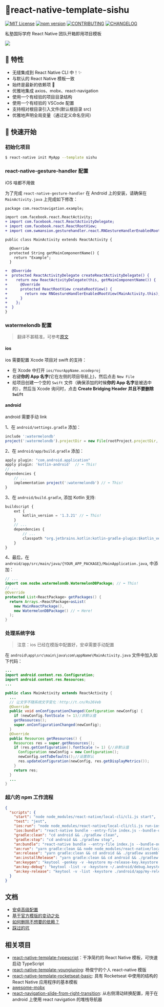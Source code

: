 # 🎨react-native-template-sishu

[![MIT License](https://img.shields.io/badge/License-MIT-blue.svg)](https://opensource.org/licenses/MIT)
[![npm version](https://img.shields.io/npm/v/react-native-template-sishu.svg)](https://badge.fury.io/js/react-native-template-sishu)
[![CONTRIBUTING](https://img.shields.io/badge/PRs-welcome-brightgreen.svg)](./CONTRIBUTING.md)
[![CHANGELOG](https://img.shields.io/static/v1.svg?label=CHANGELOG&message=Look&color=success)](./docs/CHANGELOG.md)

私塾国际学府 React Native 团队开箱即用项目模板

![](https://i.loli.net/2019/05/27/5ceb5d0f6ca1c75070.png)

## 🎉 特性

- 无缝集成到 React Native CLI 中！✨
- 与默认的 React Native 模板一致
- 始终是最新的依赖项 🙌
- 优雅地集成 axios、mobx、react-navigation
- 使用一个有经验的项目目录结构
- 使用一个有经验的 VSCode 配置
- 支持相对根目录引入文件(默认根目录 src)
- 优雅地声明全局变量（通过定义命名空间）

## 🚀 快速开始

### 初始化项目

```sh
$ react-native init MyApp --template sishu
```

### react-native-gesture-handler 配置

iOS 啥都不用做

为了完成 `react-native-gesture-handler` 在 Android 上的安装，请确保在 `MainActivity.java` 上完成如下修改：

```diff
package com.reactnavigation.example;

import com.facebook.react.ReactActivity;
+ import com.facebook.react.ReactActivityDelegate;
+ import com.facebook.react.ReactRootView;
+ import com.swmansion.gesturehandler.react.RNGestureHandlerEnabledRootView;

public class MainActivity extends ReactActivity {

  @Override
  protected String getMainComponentName() {
    return "Example";
  }

+  @Override
+  protected ReactActivityDelegate createReactActivityDelegate() {
+    return new ReactActivityDelegate(this, getMainComponentName()) {
+      @Override
+      protected ReactRootView createRootView() {
+        return new RNGestureHandlerEnabledRootView(MainActivity.this);
+      }
+    };
+  }
}
```

### watermelondb 配置

> 翻译不甚精准，可参考[原文](http://t.cn/Ai9ZWNsp)

#### ios

ios 需要配置 Xcode 项目对 swift 的支持：

- 在 Xcode 中打开 `ios/YourAppName.xcodeproj`
- 右键**你的 App 名字**(它在左侧的项目导航上)，然后点击 `New File`
- 给项目创建一个空的 `Swift` 文件（确保添加的时候**你的 App 名字**是被选中的），然后当 Xcode 询问时，点击 **Create Bridging Header** **并且不要删除 `Swift`**

#### android

android 需要手动 link

1、在 `android/settings.gradle` 添加：

```js
include ':watermelondb'
project(':watermelondb').projectDir = new File(rootProject.projectDir, '../node_modules/@nozbe/watermelondb/native/android')
```

2、在 `android/app/build.gradle` 添加：

```js
apply plugin: "com.android.application"
apply plugin: 'kotlin-android'  // ⬅️ This!
// ...
dependencies {
    // ...
    implementation project(':watermelondb') // ⬅️ This!
}
```

3、在 `android/build.gradle`, 添加 Kotlin 支持:

```js
buildscript {
    ext {
        kotlin_version = '1.3.21' // ⬅️ This!
    }
    // ...
    dependencies {
        // ...
        classpath "org.jetbrains.kotlin:kotlin-gradle-plugin:$kotlin_version" // ⬅️ This!
    }
}
```

4、最后，在 `android/app/src/main/java/{YOUR_APP_PACKAGE}/MainApplication.java`, 中添加：

```java
// ...
import com.nozbe.watermelondb.WatermelonDBPackage; // ⬅️ This!
// ...
@Override
protected List<ReactPackage> getPackages() {
  return Arrays.<ReactPackage>asList(
    new MainReactPackage(),
    new WatermelonDBPackage() // ⬅️ Here!
  );
}
```

### 处理系统字体

> 注意：ios 已经在模版中配置好，安卓需要手动配置

在 `android\app\src\main\java\com\appName\MainActivity.java` 文件中加入如下代码：

```java
...
import android.content.res.Configuration;
import android.content.res.Resources;
...

public class MainActivity extends ReactActivity {
  ...
  // 让文字不随系统文字变化：http://t.cn/Rs26Veb
  @Override
  public void onConfigurationChanged(Configuration newConfig) {
    if (newConfig.fontScale != 1)//非默认值
    getResources();
    super.onConfigurationChanged(newConfig);
  }
  @Override
  public Resources getResources() {
    Resources res = super.getResources();
    if (res.getConfiguration().fontScale != 1) {//非默认值
      Configuration newConfig = new Configuration();
      newConfig.setToDefaults();//设置默认
      res.updateConfiguration(newConfig, res.getDisplayMetrics());
    }
    return res;
  }
  ...
}
```

### 超六的 npm 工作流程

```json
{
  "scripts": {
    "start": "node node_modules/react-native/local-cli/cli.js start",
    "test": "jest",
    "ios:run": "node node_modules/react-native/local-cli/cli.js run-ios",
    "ios:bundle": "react-native bundle --entry-file index.js --bundle-output ./ios/index.ios.bundle --platform ios --dev false --assets-dest ./ios --sourcemap-output ./ios/index.ios.bundle.map",
    "gradle:clean": "cd android && ./gradlew clean",
    "gradle:stop": "cd android && ./gradlew stop",
    "an:bundle": "react-native bundle --entry-file index.js --bundle-output ./android/app/src/main/assets/index.android.bundle --platform android --dev false --assets-dest ./android/app/src/main/res --sourcemap-output ./android/app/src/main/assets/index.android.bundle.map",
    "an:run": "yarn gradle:clean && node node_modules/react-native/local-cli/cli.js run-android",
    "an:release": "yarn gradle:clean && cd android && ./gradlew assembleRelease",
    "an:installRelease": "yarn gradle:clean && cd android && ./gradlew installRelease",
    "an:keygen": "keytool -genkey -v -keystore my-release-key.keystore -alias my-key-alias -keyalg RSA -keysize 2048 -validity 36500",
    "an:key-debug": "keytool -list -v -keystore ~/.android/debug.keystore",
    "an:key-release": "keytool -v -list -keystore ./android/app/my-release-key.keystore"
  }
}
```

## 文档

- [安卓高级配置](./docs/Android.md)
- [基于官方模版的变动之处](./docs/Change.md)
- [如何删除不想要的依赖？](./docs/Remove.md)
- [踩过的坑](./Shit.md)

## 相关项目

- [react-native-template-typescript](http://t.cn/R1u8olx)：干净简约的 React Native 模板，可快速启动 TypeScript
- [react-native-template-youngjuning](http://t.cn/ECLfOA5): 杨俊宁的个人 react-native 模版
- [react-native-template-rocketseat-basic](http://t.cn/AiKIMyxQ): 具有 Rocketseat 中使用的结构的 React Native 应用程序的基本模板
- [awesome-mobx](https://github.com/mobxjs/awesome-mobx)
- [react-navigation-slide-from-right-transition](http://t.cn/RsjwjbZ): 从右侧滑动转换配置，用于在 android 上使用 react navigation 的堆栈导航器
